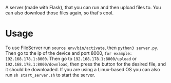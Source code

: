 A server (made with Flask), that you can run and then upload files to.
You can also download those files again, so that's cool.
# Usage
To use FileServer run `source env/bin/activate`, then `python3 server.py`. Then go to the ip of the device and port 8000, `for example: 192.168.178.1:8000`. Then go to `192.168.178.1:8000/upload` or `192.168.178.1:8000/download`, then press the button for the desired file, and it should be downloaded.
If you are using a Linux-based OS you can also run `sh start_server.sh` to start the server.
